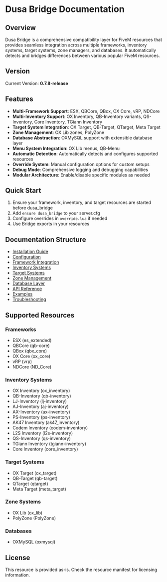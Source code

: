 # Dusa Bridge Documentation

## Overview

Dusa Bridge is a comprehensive compatibility layer for FiveM resources that provides seamless integration across multiple frameworks, inventory systems, target systems, zone managers, and databases. It automatically detects and bridges differences between various popular FiveM resources.

## Version
Current Version: **0.7.8-release**

## Features

- **Multi-Framework Support**: ESX, QBCore, QBox, OX Core, vRP, NDCore
- **Multi-Inventory Support**: OX Inventory, QB-Inventory variants, QS-Inventory, Core Inventory, TGiann Inventory
- **Target System Integration**: OX Target, QB-Target, QTarget, Meta Target
- **Zone Management**: OX Lib zones, PolyZone
- **Database Abstraction**: OXMySQL support with extensible database layer
- **Menu System Integration**: OX Lib menus, QB-Menu
- **Automatic Detection**: Automatically detects and configures supported resources
- **Override System**: Manual configuration options for custom setups
- **Debug Mode**: Comprehensive logging and debugging capabilities
- **Modular Architecture**: Enable/disable specific modules as needed

## Quick Start

1. Ensure your framework, inventory, and target resources are started before dusa_bridge
2. Add `ensure dusa_bridge` to your server.cfg
3. Configure overrides in `override.lua` if needed
4. Use Bridge exports in your resources

## Documentation Structure

- [Installation Guide](installation.md)
- [Configuration](configuration.md)
- [Framework Integration](framework-integration.md)
- [Inventory Systems](inventory-systems.md)
- [Target Systems](target-systems.md)
- [Zone Management](zone-management.md)
- [Database Layer](database-layer.md)
- [API Reference](api-reference.md)
- [Examples](examples.md)
- [Troubleshooting](troubleshooting.md)

## Supported Resources

### Frameworks
- ESX (es_extended)
- QBCore (qb-core)
- QBox (qbx_core)
- OX Core (ox_core)
- vRP (vrp)
- NDCore (ND_Core)

### Inventory Systems
- OX Inventory (ox_inventory)
- QB-Inventory (qb-inventory)
- LJ-Inventory (lj-inventory)
- AJ-Inventory (aj-inventory)
- AX-Inventory (ax-inventory)
- PS-Inventory (ps-inventory)
- AK47 Inventory (ak47_inventory)
- Codem Inventory (codem-inventory)
- L2S Inventory (l2s-inventory)
- QS-Inventory (qs-inventory)
- TGiann Inventory (tgiann-inventory)
- Core Inventory (core_inventory)

### Target Systems
- OX Target (ox_target)
- QB-Target (qb-target)
- QTarget (qtarget)
- Meta Target (meta_target)

### Zone Systems
- OX Lib (ox_lib)
- PolyZone (PolyZone)

### Databases
- OXMySQL (oxmysql)

## License

This resource is provided as-is. Check the resource manifest for licensing information.